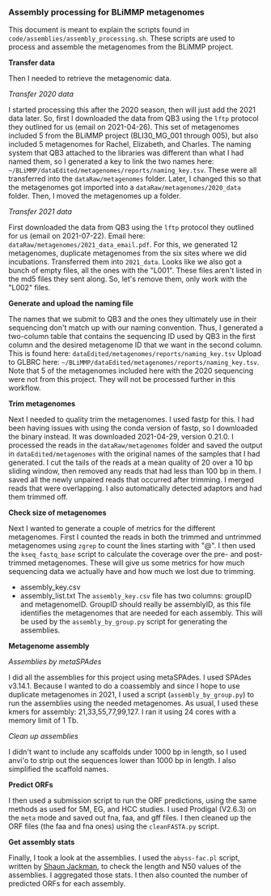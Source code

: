 ### Assembly processing for BLiMMP metagenomes

This document is meant to explain the scripts found in `code/assemblies/assembly_processing.sh`.
These scripts are used to process and assemble the metagenomes from the BLiMMP project.


**Transfer data**

Then I needed to retrieve the metagenomic data.

*Transfer 2020 data*

I started processing this after the 2020 season, then will just add the 2021 data later.
So, first I downloaded the data from QB3 using the `lftp` protocol they outlined for us (email on 2021-04-26).
This set of metagenomes included 5 from the BLiMMP project (BLI30_MG_001 through 005), but also included 5 metagenomes for Rachel, Elizabeth, and Charles.
The naming system that QB3 attached to the libraries was different than what I had named them, so I generated a key to link the two names here: `~/BLiMMP/dataEdited/metagenomes/reports/naming_key.tsv`.
These were all transferred into the `dataRaw/metagenomes` folder.
Later, I changed this so that the metagenomes got imported into a `dataRaw/metagenomes/2020_data` folder.
Then, I moved the metagenomes up a folder.


*Transfer 2021 data*

First downloaded the data from QB3 using the `lftp` protocol they outlined for us (email on 2021-07-22).
Email here: `dataRaw/metagenomes/2021_data_email.pdf`.
For this, we generated 12 metagenomes, duplicate metagenomes from the six sites where we did incubations.
Transferred them into `2021_data`.
Looks like we also got a bunch of empty files, all the ones with the "L001".
These files aren't listed in the md5 files they sent along.
So, let's remove them, only work with the "L002" files.


**Generate and upload the naming file**

The names that we submit to QB3 and the ones they ultimately use in their sequencing don't match up with our naming convention.
Thus, I generated a two-column table that contains the sequencing ID used by QB3 in the first column and the desired metagenome ID that we want in the second column.
This is found here: `dataEdited/metagenomes/reports/naming_key.tsv`
Upload to GLBRC here: `~/BLiMMP/dataEdited/metagenomes/reports/naming_key.tsv`.
Note that 5 of the metagenomes included here with the 2020 sequencing were not from this project.
They will not be processed further in this workflow.


**Trim metagenomes**

Next I needed to quality trim the metagenomes.
I used fastp for this.
I had been having issues with using the conda version of fastp, so I downloaded the binary instead.
It was downloaded 2021-04-29, version 0.21.0.
I processed the reads in the `dataRaw/metagenomes` folder and saved the output in `dataEdited/metagenomes` with the original names of the samples that I had generated.
I cut the tails of the reads at a mean quality of 20 over a 10 bp sliding window, then removed any reads that had less than 100 bp in them.
I saved all the newly unpaired reads that occurred after trimming.
I merged reads that were overlapping.
I also automatically detected adaptors and had them trimmed off.


**Check size of metagenomes**

Next I wanted to generate a couple of metrics for the different metagenomes.
First I counted the reads in both the trimmed and untrimmed metagenomes using `zgrep` to count the lines starting with "@".
I then used the `kseq_fastq_base` script to calculate the coverage over the pre- and post-trimmed metagenomes.
These will give us some metrics for how much sequencing data we actually have and how much we lost due to trimming.



- assembly_key.csv
- assembly_list.txt
The `assembly_key.csv` file has two columns: groupID and metagenomeID.
GroupID should really be assemblyID, as this file identifies the metagenomes that are needed for each assembly.
This will be used by the `assembly_by_group.py` script for generating the assemblies.




**Metagenome assembly**

*Assemblies by metaSPAdes*

I did all the assemblies for this project using metaSPAdes.
I used SPAdes v3.14.1.
Because I wanted to do a coassembly and since I hope to use duplicate metagenomes in 2021, I used a script (`assembly_by_group.py`) to run the assemblies using the needed metagenomes.
As usual, I used these kmers for assembly: 21,33,55,77,99,127.
I ran it using 24 cores with a memory limit of 1 Tb.

*Clean up assemblies*

I didn't want to include any scaffolds under 1000 bp in length, so I used anvi'o to strip out the sequences lower than 1000 bp in length.
I also simplified the scaffold names.


**Predict ORFs**

I then used a submission script to run the ORF predictions, using the same methods as used for 5M, EG, and HCC studies.
I used Prodigal (V2.6.3) on the `meta` mode and saved out fna, faa, and gff files.
I then cleaned up the ORF files (the faa and fna ones) using the `cleanFASTA.py` script.


**Get assembly stats**

Finally, I took a look at the assemblies.
I used the `abyss-fac.pl` script, written by [Shaun Jackman](sjackman@bcgsc.ca), to check the length and N50 values of the assemblies.
I aggregated those stats.
I then also counted the number of predicted ORFs for each assembly.
